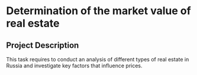 # Determination of the market value of real estate

## Project Description
This task requires to conduct an analysis of different types of real estate in Russia and investigate key factors that influence prices.
